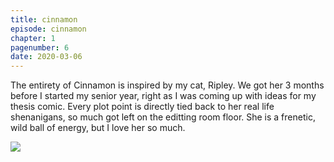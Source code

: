 ```yaml
---
title: cinnamon
episode: cinnamon
chapter: 1
pagenumber: 6
date: 2020-03-06
---
```


The entirety of Cinnamon is inspired by my cat, Ripley. We got her 3 months before I started my senior year, right as I was coming up with ideas for my thesis comic. Every plot point is directly tied back to her real life shenanigans, so much got left on the editting room floor. She is a frenetic, wild ball of energy, but I love her so much.

<img src="/img/ripley.jpg"/>
